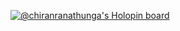 

<!--
**ChiranRanathunga/ChiranRanathunga** is a ✨ _special_ ✨ repository because its `README.md` (this file) appears on your GitHub profile.

Here are some ideas to get you started:

- 🔭 I’m currently working on ...
- 🌱 I’m currently learning ...
- 👯 I’m looking to collaborate on ...
- 🤔 I’m looking for help with ...
- 💬 Ask me about ...
- 📫 How to reach me: ...
- 😄 Pronouns: ...
- ⚡ Fun fact: ...
-->

[![@chiranranathunga's Holopin board](https://holopin.io/api/user/board?user=chiranranathunga)](https://holopin.io/@chiranranathunga)
